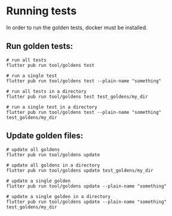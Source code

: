 # Running tests

In order to run the golden tests, docker must be installed.

## Run golden tests:

```
# run all tests
flutter pub run tool/goldens test

# run a single test
flutter pub run tool/goldens test --plain-name "something"

# run all tests in a directory
flutter pub run tool/goldens test test_goldens/my_dir

# run a single test in a directory
flutter pub run tool/goldens test --plain-name "something" test_goldens/my_dir
```

## Update golden files:

```
# update all goldens
flutter pub run tool/goldens update

# update all goldens in a directory
flutter pub run tool/goldens update test_goldens/my_dir

# update a single golden
flutter pub run tool/goldens update --plain-name "something"

# update a single golden in a directory
flutter pub run tool/goldens update --plain-name "something" test_goldens/my_dir
```
